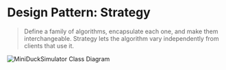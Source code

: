 # Design Pattern: Strategy

> Define a family of algorithms, encapsulate each one, and make them
> interchangeable. Strategy lets the algorithm vary independently from clients
> that use it.

![MiniDuckSimulator Class Diagram](Design-Patterns/UMLs/strategy/MiniDuckSimulator_Class_Diagram.jpg)